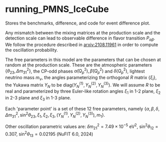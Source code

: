# running_PMNS_IceCube
Stores the benchmarks, difference, and code for event difference plot.

Any mismatch between the mixing matrices at the production scale and the detection scale can lead to observable difference in flavor transition $P_{\alpha\beta}$.  
We follow the procedure described in [arxiv:2108.11961](https://arxiv.org/abs/2108.11961) in order to compute the oscillation probability. 

The free parameters in this model are the parameters that can be chosen at random at the production scale. These are the atmospheric parameters $\{ \theta_{23}, \Delta m^2_{31}\}$, the CP-odd phases $\tilde{\alpha}(Q_p^2), \tilde{\beta}(Q_p^2)$ and $\delta(Q_p^2)$, lightest neutrino mass $m_\nu$, the angles parameterizing the orthogonal $R$ matrix $\{\xi_i\}$,  the Yukawa matrix $Y_N$ to be $\text{diag}(Y_N ^{(1)},Y_N ^{(2)},Y_N ^{(3)})$. We will assume $R$ to be real and parameterized by three Euler-like rotation angles $\xi_1$ in 1-2 plane, $\xi_2$ in 2-3 plane and $\xi_3$ in 1-3 plane. 

Each 'parameter point' is a set of these 12 free parameters, namely $\{     \alpha,\beta,\delta,\Delta m^2_{31},\sin^2 \theta_{23},\xi_{1},\xi_{2},\xi_{3}, (Y_N ^{(1)},Y_N ^{(2)},Y_N ^{(3)}),m_1 \}$.  

Other oscillation parametric values are:
$\delta m_{21} ^2 = 7.49\times 10^{-5} ~\text{eV}^2$, $\sin ^2 \theta_{12} = 0.307$, $\sin ^2 \theta_{13} = 0.02195$ (NuFIT 6.0, 2024)
